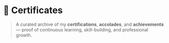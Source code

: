 # 🏅 Certificates  
> A curated archive of my **certifications**, **accolades**, and **achievements** — proof of continuous learning, skill-building, and professional growth.
